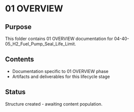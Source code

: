 # 01 OVERVIEW

## Purpose
This folder contains 01 OVERVIEW documentation for 04-40-05_H2_Fuel_Pump_Seal_Life_Limit.

## Contents
- Documentation specific to 01 OVERVIEW phase
- Artifacts and deliverables for this lifecycle stage

## Status
Structure created - awaiting content population.
